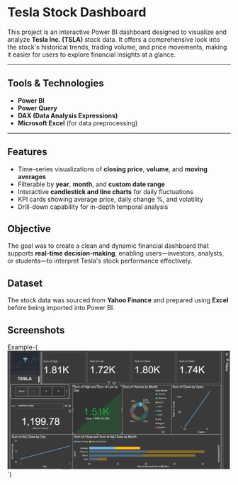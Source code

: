 #  Tesla Stock Dashboard 

This project is an interactive Power BI dashboard designed to visualize and analyze **Tesla Inc. (TSLA)** stock data. It offers a comprehensive look into the stock's historical trends, trading volume, and price movements, making it easier for users to explore financial insights at a glance.

---

##  Tools & Technologies

- **Power BI**
- **Power Query**
- **DAX (Data Analysis Expressions)**
- **Microsoft Excel** (for data preprocessing)

---

##  Features

-  Time-series visualizations of **closing price**, **volume**, and **moving averages**
-  Filterable by **year**, **month**, and **custom date range**
-  Interactive **candlestick and line charts** for daily fluctuations
-  KPI cards showing average price, daily change %, and volatility
-  Drill-down capability for in-depth temporal analysis


##  Objective

The goal was to create a clean and dynamic financial dashboard that supports **real-time decision-making**, enabling users—investors, analysts, or students—to interpret Tesla's stock performance effectively.


##  Dataset

The stock data was sourced from **Yahoo Finance** and prepared using **Excel** before being imported into Power BI.


##  Screenshots

Example-(![Dashboard Screenshot](https://github.com/VIGNESHK-2564/Data-Analysis-Dashboard/blob/main/stock%20main%20pg.jpg)`)
